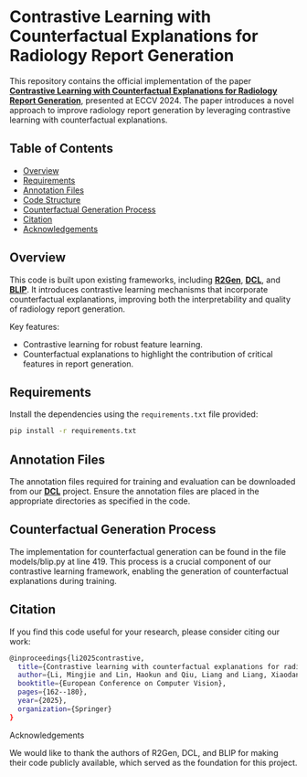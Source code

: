 # Contrastive Learning with Counterfactual Explanations for Radiology Report Generation

This repository contains the official implementation of the paper **[Contrastive Learning with Counterfactual Explanations for Radiology Report Generation](https://link.springer.com/chapter/10.1007/978-3-031-72775-7_10)**, presented at ECCV 2024. The paper introduces a novel approach to improve radiology report generation by leveraging contrastive learning with counterfactual explanations.

## Table of Contents
- [Overview](#overview)
- [Requirements](#requirements)
- [Annotation Files](#annotation-files)
- [Code Structure](#code-structure)
- [Counterfactual Generation Process](#counterfactual-generation-process)
- [Citation](#citation)
- [Acknowledgements](#acknowledgements)

## Overview
This code is built upon existing frameworks, including **[R2Gen](https://github.com/cuhksz-nlp/R2Gen)**, **[DCL](https://github.com/mlii0117/DCL)**, and **[BLIP](https://github.com/salesforce/BLIP)**. It introduces contrastive learning mechanisms that incorporate counterfactual explanations, improving both the interpretability and quality of radiology report generation.

Key features:
- Contrastive learning for robust feature learning.
- Counterfactual explanations to highlight the contribution of critical features in report generation.

## Requirements
Install the dependencies using the `requirements.txt` file provided:
```bash
pip install -r requirements.txt
```

## Annotation Files

The annotation files required for training and evaluation can be downloaded from our **[DCL](https://github.com/mlii0117/DCL)** project. Ensure the annotation files are placed in the appropriate directories as specified in the code.


## Counterfactual Generation Process

The implementation for counterfactual generation can be found in the file models/blip.py at line 419. This process is a crucial component of our contrastive learning framework, enabling the generation of counterfactual explanations during training.

## Citation

If you find this code useful for your research, please consider citing our work:

```bash
@inproceedings{li2025contrastive,
  title={Contrastive learning with counterfactual explanations for radiology report generation},
  author={Li, Mingjie and Lin, Haokun and Qiu, Liang and Liang, Xiaodan and Chen, Ling and Elsaddik, Abdulmotaleb and Chang, Xiaojun},
  booktitle={European Conference on Computer Vision},
  pages={162--180},
  year={2025},
  organization={Springer}
}
```

Acknowledgements

We would like to thank the authors of R2Gen, DCL, and BLIP for making their code publicly available, which served as the foundation for this project.